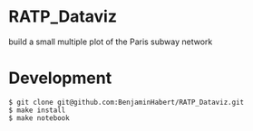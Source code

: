 # RATP_Dataviz

build a small multiple plot of the Paris subway network

# Development

```
$ git clone git@github.com:BenjaminHabert/RATP_Dataviz.git
$ make install
$ make notebook
```
